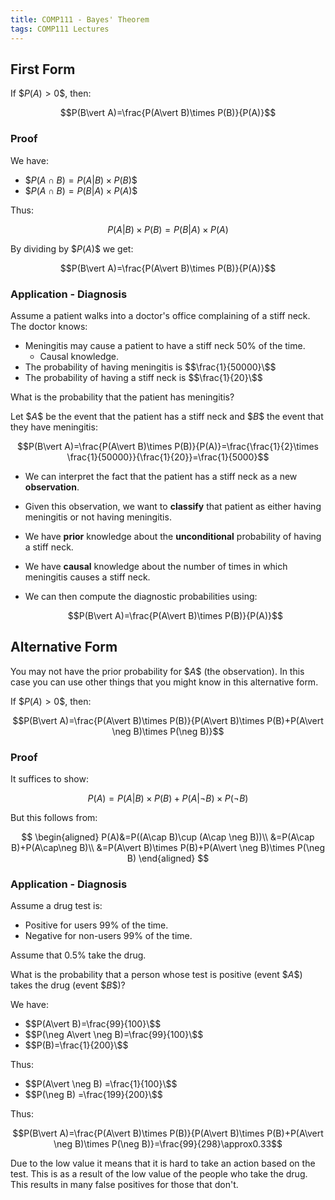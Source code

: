 ```yaml
---
title: COMP111 - Bayes' Theorem
tags: COMP111 Lectures
---
```

## First Form
If \$$P(A)>0\$$, then:

$$P(B\vert A)=\frac{P(A\vert B)\times P(B)}{P(A)}$$

### Proof
We have:

* \$$P(A\cap B)=P(A\vert B)\times P(B)\$$
* \$$P(A\cap B)=P(B\vert A)\times P(A)\$$

Thus:

$$P(A\vert B)\times P(B)=P(B\vert A)\times P(A)$$

By dividing by \$$P(A)\$$ we get:

$$P(B\vert A)=\frac{P(A\vert B)\times P(B)}{P(A)}$$

### Application - Diagnosis
Assume a patient walks into a doctor's office complaining of a stiff neck. The doctor knows:

* Meningitis may cause a patient to have a stiff neck 50% of the time.
	* Causal knowledge.
* The probability of having meningitis is \$$\frac{1}{50000}\$$
* The probability of having a stiff neck is \$$\frac{1}{20}\$$

What is the probability that the patient has meningitis?

Let \$$A\$$ be the event that the patient has a stiff neck and \$$B\$$ the event that they have meningitis:

$$P(B\vert A)=\frac{P(A\vert B)\times P(B)}{P(A)}=\frac{\frac{1}{2}\times \frac{1}{50000}}{\frac{1}{20}}=\frac{1}{5000}$$

* We can interpret the fact that the patient has a stiff neck as a new **observation**.
* Given this observation, we want to **classify** that patient as either having meningitis or not having meningitis.
* We have **prior** knowledge about the **unconditional** probability of having a stiff neck.
* We have **causal** knowledge about the number of times in which meningitis causes a stiff neck.
* We can then compute the diagnostic probabilities using: 

	$$P(B\vert A)=\frac{P(A\vert B)\times P(B)}{P(A)}$$
	
## Alternative Form
You may not have the prior probability for \$$A\$$ (the observation). In this case you can use other things that you might know in this alternative form.

If \$$P(A)>0\$$, then:

$$P(B\vert A)=\frac{P(A\vert B)\times P(B)}{P(A\vert B)\times P(B)+P(A\vert \neg B)\times P(\neg B)}$$

### Proof
It suffices to show:

$$P(A)=P(A\vert B)\times P(B)+P(A\vert \neg B) \times P(\neg B)$$

But this follows from:

$$
\begin{aligned}
P(A)&=P((A\cap B)\cup (A\cap \neg B))\\
&=P(A\cap B)+P(A\cap\neg B)\\
&=P(A\vert B)\times P(B)+P(A\vert \neg B)\times P(\neg B)
\end{aligned}
$$

### Application - Diagnosis
Assume a drug test is:

* Positive for users 99% of the time.
* Negative for non-users 99% of the time.

Assume that 0.5% take the drug.

What is the probability that a person whose test is positive (event \$$A\$$) takes the drug (event \$$B\$$)?

We have:

* \$$P(A\vert B)=\frac{99}{100}\$$
* \$$P(\neg A\vert \neg B)=\frac{99}{100}\$$
* \$$P(B)=\frac{1}{200}\$$

Thus:

* \$$P(A\vert \neg B) =\frac{1}{100}\$$
* \$$P(\neg B) =\frac{199}{200}\$$

Thus:

$$P(B\vert A)=\frac{P(A\vert B)\times P(B)}{P(A\vert B)\times P(B)+P(A\vert \neg B)\times P(\neg B)}=\frac{99}{298}\approx0.33$$

Due to the low value it means that it is hard to take an action based on the test. This is as a result of the low value of the people who take the drug. This results in many false positives for those that don't.
